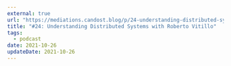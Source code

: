 ```yaml
---
external: true
url: "https://mediations.candost.blog/p/24-understanding-distributed-systems"
title: "#24: Understanding Distributed Systems with Roberto Vitillo"
tags:
  - podcast
date: 2021-10-26
updateDate: 2021-10-26
---
```

